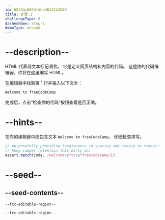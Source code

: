 ```yaml
---
id: 6823ac607bfdbc46331b2559
title: 步骤 1
challengeType: 0
dashedName: step-1
demoType: onLoad
---
```


# --description--

HTML 代表超文本标记语言。 它是定义网页结构和内容的代码。 这是你的代码编辑器，你将在这里编写 HTML。

在编辑器中找到第 1 行并输入以下文本：

```md
Welcome to freeCodeCamp
```

完成后，点击“检查你的代码”按钮查看是否正确。

# --hints--

在你的编辑器中应包含文本 `Welcome to freeCodeCamp`。 仔细检查拼写。

```js
// purposefully providing forgiveness in spacing and casing to remove some friction and
// keep camper retention this early on.
assert.match(code, /welcome\s*to\s*freecodecamp/i)
```

# --seed--

## --seed-contents--

```html
--fcc-editable-region--

--fcc-editable-region--
```
